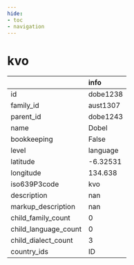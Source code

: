 ```yaml
---
hide:
- toc
- navigation
---
```

# kvo
|                      | info     |
|:---------------------|:---------|
| id                   | dobe1238 |
| family_id            | aust1307 |
| parent_id            | dobe1243 |
| name                 | Dobel    |
| bookkeeping          | False    |
| level                | language |
| latitude             | -6.32531 |
| longitude            | 134.638  |
| iso639P3code         | kvo      |
| description          | nan      |
| markup_description   | nan      |
| child_family_count   | 0        |
| child_language_count | 0        |
| child_dialect_count  | 3        |
| country_ids          | ID       |